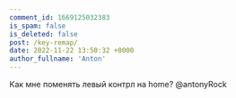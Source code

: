 ```yaml
---
comment_id: 1669125032383
is_spam: false
is_deleted: false
post: /key-remap/
date: 2022-11-22 13:50:32 +0000
author_fullname: 'Anton'
---
```


Как мне поменять левый контрл на home?
@antonyRock
